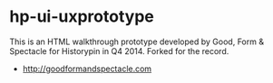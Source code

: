 hp-ui-uxprototype
=================
This is an HTML walkthrough prototype developed by Good, Form & Spectacle for Historypin in Q4 2014. Forked for the record.

* http://goodformandspectacle.com
